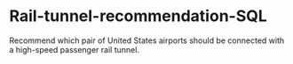 # Rail-tunnel-recommendation-SQL
Recommend which pair of United States airports should be connected with a high-speed passenger rail tunnel.
